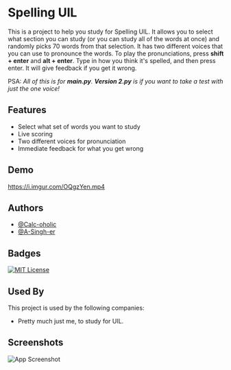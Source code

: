
# Spelling UIL

This is a project to help you study for Spelling UIL. It allows you to select what section you can study (or you can study all of the words at once) and randomly picks 70 words from that selection. It has two different voices that you can use to pronounce the words. To play the pronunciations, press **shift + enter** and **alt + enter**. Type in how you think it's spelled, and then press enter. It will give feedback if you get it wrong.

PSA: *All of this is for **main.py**. **Version 2.py** is if you want to take a test with just the one voice!* 


## Features

- Select what set of words you want to study
- Live scoring
- Two different voices for pronunciation
- Immediate feedback for what you get wrong


## Demo

https://i.imgur.com/OQgzYen.mp4


## Authors

- [@Calc-oholic](https://www.github.com/Calc-oholic)
- [@A-Singh-er](https://www.github.com/A-Singh-er)


## Badges


[![MIT License](https://img.shields.io/badge/License-MIT-green.svg)](https://choosealicense.com/licenses/mit/)


## Used By

This project is used by the following companies:

- Pretty much just me, to study for UIL.


## Screenshots

![App Screenshot](https://i.imgur.com/ZIjfb7b.png)

